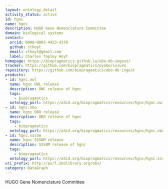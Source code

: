 ```yaml
---
layout: ontology_detail
activity_status: active
id: hgnc
name: hgnc
description: HUGO Gene Nomenclature Committee
domain: biological systems
contact:
  orcid: 0000-0003-4423-4370
  github: cthoyt
  email: cthoyt@gmail.com
  label: Charles Tapley Hoyt
homepage: https://biopragmatics.github.io/obo-db-ingest/
tracker: https://github.com/biopragmatics/pyobo/issues
repository: https://github.com/biopragmatics/obo-db-ingest
products:
- id: hgnc.owl
  name: hgnc OWL release
  description: OWL release of hgnc
  tags:
    - biopragmatics
  ontology_purl: https://w3id.org/biopragmatics/resources/hgnc/hgnc.owl
- id: hgnc.obo
  name: hgnc OBO release
  description: OBO release of hgnc
  tags:
    - biopragmatics
  ontology_purl: https://w3id.org/biopragmatics/resources/hgnc/hgnc.obo
- id: hgnc.sssom
  name: hgnc SSSOM release
  description: SSSOM release of hgnc
  tags:
    - biopragmatics
  ontology_purl: https://w3id.org/biopragmatics/resources/hgnc/hgnc.sssom
uri_prefix: http://purl.obolibrary.org/obo/
category: DataGraph
---
```


HUGO Gene Nomenclature Committee
